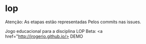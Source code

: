 # lop

Atenção: As etapas estão representadas Pelos commits nas issues.

Jogo educacional para a disciplina LOP
Beta: <a href="http://jrogerio.github.io/> DEMO </a> 
